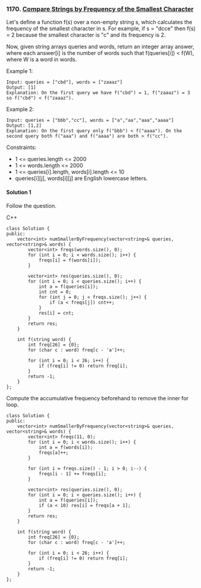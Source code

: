 ### 1170\. [Compare Strings by Frequency of the Smallest Character](https://leetcode.com/problems/compare-strings-by-frequency-of-the-smallest-character/)

Let's define a function f(s) over a non-empty string s, which calculates the frequency of the smallest character in s. For example, if s = "dcce" then f(s) = 2 because the smallest character is "c" and its frequency is 2.

Now, given string arrays queries and words, return an integer array answer, where each answer[i] is the number of words such that f(queries[i]) < f(W), where W is a word in words.

Example 1:
```
Input: queries = ["cbd"], words = ["zaaaz"]
Output: [1]
Explanation: On the first query we have f("cbd") = 1, f("zaaaz") = 3 so f("cbd") < f("zaaaz").
```
Example 2:
```
Input: queries = ["bbb","cc"], words = ["a","aa","aaa","aaaa"]
Output: [1,2]
Explanation: On the first query only f("bbb") < f("aaaa"). On the second query both f("aaa") and f("aaaa") are both > f("cc").
```

Constraints:

* 1 <= queries.length <= 2000
* 1 <= words.length <= 2000
* 1 <= queries[i].length, words[i].length <= 10
* queries[i][j], words[i][j] are English lowercase letters.

#### Solution 1

Follow the question.

C++

```
class Solution {
public:
    vector<int> numSmallerByFrequency(vector<string>& queries, vector<string>& words) {
        vector<int> freqs(words.size(), 0);
        for (int i = 0; i < words.size(); i++) {
            freqs[i] = f(words[i]);
        }
        
        vector<int> res(queries.size(), 0);
        for (int i = 0; i < queries.size(); i++) {
            int a = f(queries[i]);
            int cnt = 0;
            for (int j = 0; j < freqs.size(); j++) {
                if (a < freqs[j]) cnt++;
            }
            res[i] = cnt;
        }
        return res;
    }
    
    int f(string word) {
        int freq[26] = {0};
        for (char c : word) freq[c - 'a']++;
        
        for (int i = 0; i < 26; i++) {
            if (freq[i] != 0) return freq[i];
        }
        return -1;
    }
};
```

Compute the accumulative frequency beforehand to remove the inner for loop.

```
class Solution {
public:
    vector<int> numSmallerByFrequency(vector<string>& queries, vector<string>& words) {
        vector<int> freqs(11, 0);
        for (int i = 0; i < words.size(); i++) {
            int a = f(words[i]);
            freqs[a]++;
        }

        for (int i = freqs.size() - 1; i > 0; i--) {
            freqs[i - 1] += freqs[i];
        }

        vector<int> res(queries.size(), 0);
        for (int i = 0; i < queries.size(); i++) {
            int a = f(queries[i]);
            if (a < 10) res[i] = freqs[a + 1];
        }
        return res;
    }
    
    int f(string word) {
        int freq[26] = {0};
        for (char c : word) freq[c - 'a']++;
        
        for (int i = 0; i < 26; i++) {
            if (freq[i] != 0) return freq[i];
        }
        return -1;
    }
};
```